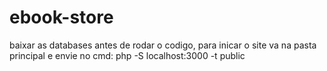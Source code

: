 # ebook-store
baixar as databases antes de rodar o codigo, para inicar o site va na pasta principal e envie no cmd: php -S localhost:3000 -t public
